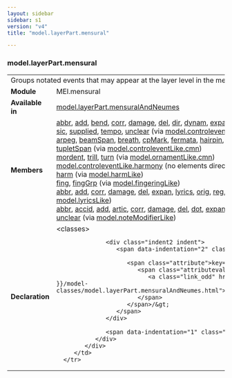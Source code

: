```yaml
---
layout: sidebar
sidebar: s1
version: "v4"
title: "model.layerPart.mensural"

---
```


<div class="classSpec model">
   <h3 id="model.layerPart.mensural">model.layerPart.mensural</h3>
   <table class="wovenodd">
      <tr>
         <td colspan="2" class="wovenodd-col2">Groups notated events that may appear at the layer level in the mensural
            repertoire.
         </td>
      </tr>
      <tr>
         <td class="wovenodd-col1">
            <strong>Module</strong>
         </td>
         <td class="wovenodd-col2">MEI.mensural</td>
      </tr>
      <tr>
         <td class="wovenodd-col1">
            <strong>Available in</strong>
         </td>
         <td class="wovenodd-col2">
            <div class="parent">
               <div>
                  <a class="link_odd_classSpec" href="{{ site.baseurl }}/{{ page.version }}/model-classes/model.layerPart.mensuralAndNeumes.html">model.layerPart.mensuralAndNeumes</a>
               </div>
            </div>
         </td>
      </tr>
      <tr>
         <td class="wovenodd-col1">
            <strong>Members</strong>
         </td>
         <td class="wovenodd-col2">
            <div class="parent">
               <div>
                  <a class="link_odd_elementSpec" href="{{ site.baseurl }}/{{ page.version }}/model-classes/abbr.html">abbr</a>, 
                  <a class="link_odd_elementSpec" href="{{ site.baseurl }}/{{ page.version }}/model-classes/add.html">add</a>, 
                  <a class="link_odd_elementSpec" href="{{ site.baseurl }}/{{ page.version }}/model-classes/bend.html">bend</a>, 
                  <a class="link_odd_elementSpec" href="{{ site.baseurl }}/{{ page.version }}/model-classes/corr.html">corr</a>, 
                  <a class="link_odd_elementSpec" href="{{ site.baseurl }}/{{ page.version }}/model-classes/damage.html">damage</a>, 
                  <a class="link_odd_elementSpec" href="{{ site.baseurl }}/{{ page.version }}/model-classes/del.html">del</a>, 
                  <a class="link_odd_elementSpec" href="{{ site.baseurl }}/{{ page.version }}/model-classes/dir.html">dir</a>, 
                  <a class="link_odd_elementSpec" href="{{ site.baseurl }}/{{ page.version }}/model-classes/dynam.html">dynam</a>, 
                  <a class="link_odd_elementSpec" href="{{ site.baseurl }}/{{ page.version }}/model-classes/expan.html">expan</a>, 
                  <a class="link_odd_elementSpec" href="{{ site.baseurl }}/{{ page.version }}/model-classes/gliss.html">gliss</a>, 
                  <a class="link_odd_elementSpec" href="{{ site.baseurl }}/{{ page.version }}/model-classes/orig.html">orig</a>, 
                  <a class="link_odd_elementSpec" href="{{ site.baseurl }}/{{ page.version }}/model-classes/ornam.html">ornam</a>, 
                  <a class="link_odd_elementSpec" href="{{ site.baseurl }}/{{ page.version }}/model-classes/phrase.html">phrase</a>, 
                  <a class="link_odd_elementSpec" href="{{ site.baseurl }}/{{ page.version }}/model-classes/reg.html">reg</a>, 
                  <a class="link_odd_elementSpec" href="{{ site.baseurl }}/{{ page.version }}/model-classes/restore.html">restore</a>, 
                  <a class="link_odd_elementSpec" href="{{ site.baseurl }}/{{ page.version }}/model-classes/sic.html">sic</a>, 
                  <a class="link_odd_elementSpec" href="{{ site.baseurl }}/{{ page.version }}/model-classes/supplied.html">supplied</a>, 
                  <a class="link_odd_elementSpec" href="{{ site.baseurl }}/{{ page.version }}/model-classes/tempo.html">tempo</a>, 
                  <a class="link_odd_elementSpec" href="{{ site.baseurl }}/{{ page.version }}/model-classes/unclear.html">unclear</a>
                  <span> (via 
                     <a class="link_odd_classSpec" href="{{ site.baseurl }}/{{ page.version }}/model-classes/model.controleventLike.html">model.controleventLike</a>)
                  </span>
               </div>
               <div>
                  <a class="link_odd_elementSpec" href="{{ site.baseurl }}/{{ page.version }}/model-classes/arpeg.html">arpeg</a>, 
                  <a class="link_odd_elementSpec" href="{{ site.baseurl }}/{{ page.version }}/model-classes/beamSpan.html">beamSpan</a>, 
                  <a class="link_odd_elementSpec" href="{{ site.baseurl }}/{{ page.version }}/model-classes/breath.html">breath</a>, 
                  <a class="link_odd_elementSpec" href="{{ site.baseurl }}/{{ page.version }}/model-classes/cpMark.html">cpMark</a>, 
                  <a class="link_odd_elementSpec" href="{{ site.baseurl }}/{{ page.version }}/model-classes/fermata.html">fermata</a>, 
                  <a class="link_odd_elementSpec" href="{{ site.baseurl }}/{{ page.version }}/model-classes/hairpin.html">hairpin</a>, 
                  <a class="link_odd_elementSpec" href="{{ site.baseurl }}/{{ page.version }}/model-classes/harpPedal.html">harpPedal</a>, 
                  <a class="link_odd_elementSpec" href="{{ site.baseurl }}/{{ page.version }}/model-classes/octave.html">octave</a>, 
                  <a class="link_odd_elementSpec" href="{{ site.baseurl }}/{{ page.version }}/model-classes/pedal.html">pedal</a>, 
                  <a class="link_odd_elementSpec" href="{{ site.baseurl }}/{{ page.version }}/model-classes/reh.html">reh</a>, 
                  <a class="link_odd_elementSpec" href="{{ site.baseurl }}/{{ page.version }}/model-classes/slur.html">slur</a>, 
                  <a class="link_odd_elementSpec" href="{{ site.baseurl }}/{{ page.version }}/model-classes/tie.html">tie</a>, 
                  <a class="link_odd_elementSpec" href="{{ site.baseurl }}/{{ page.version }}/model-classes/tupletSpan.html">tupletSpan</a>
                  <span> (via 
                     <a class="link_odd_classSpec" href="{{ site.baseurl }}/{{ page.version }}/model-classes/model.controleventLike.cmn.html">model.controleventLike.cmn</a>)
                  </span>
               </div>
               <div>
                  <a class="link_odd_elementSpec" href="{{ site.baseurl }}/{{ page.version }}/model-classes/mordent.html">mordent</a>, 
                  <a class="link_odd_elementSpec" href="{{ site.baseurl }}/{{ page.version }}/model-classes/trill.html">trill</a>, 
                  <a class="link_odd_elementSpec" href="{{ site.baseurl }}/{{ page.version }}/model-classes/turn.html">turn</a>
                  <span> (via 
                     <a class="link_odd_classSpec" href="{{ site.baseurl }}/{{ page.version }}/model-classes/model.ornamentLike.cmn.html">model.ornamentLike.cmn</a>)
                  </span>
               </div>
               <div>
                  <span>
                     <a class="link_odd_classSpec" href="{{ site.baseurl }}/{{ page.version }}/model-classes/model.controleventLike.harmony.html">model.controleventLike.harmony</a> (no elements directly inheriting from this class)
                  </span>
               </div>
               <div>
                  <a class="link_odd_elementSpec" href="{{ site.baseurl }}/{{ page.version }}/model-classes/harm.html">harm</a>
                  <span> (via 
                     <a class="link_odd_classSpec" href="{{ site.baseurl }}/{{ page.version }}/model-classes/model.harmLike.html">model.harmLike</a>)
                  </span>
               </div>
               <div>
                  <a class="link_odd_elementSpec" href="{{ site.baseurl }}/{{ page.version }}/model-classes/fing.html">fing</a>, 
                  <a class="link_odd_elementSpec" href="{{ site.baseurl }}/{{ page.version }}/model-classes/fingGrp.html">fingGrp</a>
                  <span> (via 
                     <a class="link_odd_classSpec" href="{{ site.baseurl }}/{{ page.version }}/model-classes/model.fingeringLike.html">model.fingeringLike</a>)
                  </span>
               </div>
               <div>
                  <a class="link_odd_elementSpec" href="{{ site.baseurl }}/{{ page.version }}/model-classes/abbr.html">abbr</a>, 
                  <a class="link_odd_elementSpec" href="{{ site.baseurl }}/{{ page.version }}/model-classes/add.html">add</a>, 
                  <a class="link_odd_elementSpec" href="{{ site.baseurl }}/{{ page.version }}/model-classes/corr.html">corr</a>, 
                  <a class="link_odd_elementSpec" href="{{ site.baseurl }}/{{ page.version }}/model-classes/damage.html">damage</a>, 
                  <a class="link_odd_elementSpec" href="{{ site.baseurl }}/{{ page.version }}/model-classes/del.html">del</a>, 
                  <a class="link_odd_elementSpec" href="{{ site.baseurl }}/{{ page.version }}/model-classes/expan.html">expan</a>, 
                  <a class="link_odd_elementSpec" href="{{ site.baseurl }}/{{ page.version }}/model-classes/lyrics.html">lyrics</a>, 
                  <a class="link_odd_elementSpec" href="{{ site.baseurl }}/{{ page.version }}/model-classes/orig.html">orig</a>, 
                  <a class="link_odd_elementSpec" href="{{ site.baseurl }}/{{ page.version }}/model-classes/reg.html">reg</a>, 
                  <a class="link_odd_elementSpec" href="{{ site.baseurl }}/{{ page.version }}/model-classes/restore.html">restore</a>, 
                  <a class="link_odd_elementSpec" href="{{ site.baseurl }}/{{ page.version }}/model-classes/sic.html">sic</a>, 
                  <a class="link_odd_elementSpec" href="{{ site.baseurl }}/{{ page.version }}/model-classes/supplied.html">supplied</a>, 
                  <a class="link_odd_elementSpec" href="{{ site.baseurl }}/{{ page.version }}/model-classes/unclear.html">unclear</a>
                  <span> (via 
                     <a class="link_odd_classSpec" href="{{ site.baseurl }}/{{ page.version }}/model-classes/model.lyricsLike.html">model.lyricsLike</a>)
                  </span>
               </div>
               <div>
                  <a class="link_odd_elementSpec" href="{{ site.baseurl }}/{{ page.version }}/model-classes/abbr.html">abbr</a>, 
                  <a class="link_odd_elementSpec" href="{{ site.baseurl }}/{{ page.version }}/model-classes/accid.html">accid</a>, 
                  <a class="link_odd_elementSpec" href="{{ site.baseurl }}/{{ page.version }}/model-classes/add.html">add</a>, 
                  <a class="link_odd_elementSpec" href="{{ site.baseurl }}/{{ page.version }}/model-classes/artic.html">artic</a>, 
                  <a class="link_odd_elementSpec" href="{{ site.baseurl }}/{{ page.version }}/model-classes/corr.html">corr</a>, 
                  <a class="link_odd_elementSpec" href="{{ site.baseurl }}/{{ page.version }}/model-classes/damage.html">damage</a>, 
                  <a class="link_odd_elementSpec" href="{{ site.baseurl }}/{{ page.version }}/model-classes/del.html">del</a>, 
                  <a class="link_odd_elementSpec" href="{{ site.baseurl }}/{{ page.version }}/model-classes/dot.html">dot</a>, 
                  <a class="link_odd_elementSpec" href="{{ site.baseurl }}/{{ page.version }}/model-classes/expan.html">expan</a>, 
                  <a class="link_odd_elementSpec" href="{{ site.baseurl }}/{{ page.version }}/model-classes/note.html">note</a>, 
                  <a class="link_odd_elementSpec" href="{{ site.baseurl }}/{{ page.version }}/model-classes/orig.html">orig</a>, 
                  <a class="link_odd_elementSpec" href="{{ site.baseurl }}/{{ page.version }}/model-classes/reg.html">reg</a>, 
                  <a class="link_odd_elementSpec" href="{{ site.baseurl }}/{{ page.version }}/model-classes/restore.html">restore</a>, 
                  <a class="link_odd_elementSpec" href="{{ site.baseurl }}/{{ page.version }}/model-classes/sic.html">sic</a>, 
                  <a class="link_odd_elementSpec" href="{{ site.baseurl }}/{{ page.version }}/model-classes/supplied.html">supplied</a>, 
                  <a class="link_odd_elementSpec" href="{{ site.baseurl }}/{{ page.version }}/model-classes/unclear.html">unclear</a>
                  <span> (via 
                     <a class="link_odd_classSpec" href="{{ site.baseurl }}/{{ page.version }}/model-classes/model.noteModifierLike.html">model.noteModifierLike</a>)
                  </span>
               </div>
            </div>
         </td>
      </tr>
      <tr>
         <td class="wovenodd-col1">
            <strong>Declaration</strong>
         </td>
         <td class="wovenodd-col2">
            <div xml:space="preserve" class="pre">
               <div class="indent1 indent">
                  <span data-indentation="1" class="element">&lt;classes&gt;</span>
                  
                  <div class="indent2 indent">
                     <span data-indentation="2" class="element">&lt;memberOf
                        
                        <span class="attribute">key=
                           <span class="attributevalue">"
                              <a class="link_odd" href="{{ site.baseurl }}/{{ page.version }}/model-classes/model.layerPart.mensuralAndNeumes.html">model.layerPart.mensuralAndNeumes</a>"
                           </span>
                        </span>/&gt;
                     </span>
                  </div>
                  
                  <span data-indentation="1" class="element">&lt;/classes&gt;</span>
               </div>
            </div>
         </td>
      </tr>
   </table>
</div>